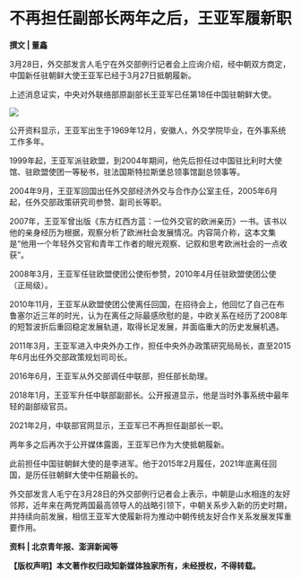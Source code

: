 # 不再担任副部长两年之后，王亚军履新职

**撰文 | 董鑫**

3月28日，外交部发言人毛宁在外交部例行记者会上应询介绍，经中朝双方商定，中国新任驻朝鲜大使王亚军已经于3月27日抵朝履新。

上述消息证实，中央对外联络部原副部长王亚军已任第18任中国驻朝鲜大使。

![](https://inews.gtimg.com/news_bt/Ok9dT1WlJn6OReEvhopr6BZmKESD3TrbogvK2coltgTWUAA/1000)

公开资料显示，王亚军出生于1969年12月，安徽人，外交学院毕业，在外事系统工作多年。

1999年起，王亚军派驻欧盟，到2004年期间，他先后担任过中国驻比利时大使馆、驻欧盟使团一等秘书，驻法国斯特拉斯堡总领事馆副总领事等。

2004年9月，王亚军回国出任外交部经济外交与合作办公室主任，2005年6月起，任外交部政策研究司参赞、副司长等职。

2007年，王亚军曾出版《东方红西方蓝：一位外交官的欧洲亲历》一书。该书以他的亲身经历为根据，观察分析了欧洲社会发展情况。内容简介称，这本文集是“他用一个年轻外交官和青年工作者的眼光观察、记叙和思考欧洲社会的一点收获”。

2008年3月，王亚军任驻欧盟使团公使衔参赞，2010年4月任驻欧盟使团公使（正局级）。

2010年11月，王亚军从欧盟使团公使离任回国，在招待会上，他回忆了自己在布鲁塞尔近三年的时光，认为在离任之际最感欣慰的是，中欧关系在经历了2008年的短暂波折后重回稳定发展轨道，取得长足发展，并面临重大的历史发展机遇。

2011年3月，王亚军进入中央外办工作，担任中央外办政策研究局局长，直至2015年6月出任外交部政策规划司司长。

2016年6月，王亚军从外交部调任中联部，担任部长助理。

2018年1月，王亚军升任中联部副部长。公开报道显示，他是当时外事系统中最年轻的副部级官员。

2021年2月，中联部官网显示，王亚军已不再担任副部长一职。

两年多之后再次于公开媒体露面，王亚军已作为大使抵朝履新。

此前担任中国驻朝鲜大使的是李进军。他于2015年2月履任，2021年底离任回国，是历任驻朝鲜大使中任期最长的。

外交部发言人毛宁在3月28日的外交部例行记者会上表示，中朝是山水相连的友好邻邦，近年来在两党两国最高领导人的战略引领下，中朝关系步入新的历史时期，并持续向前发展，相信王亚军大使履新将为推动中朝传统友好合作关系发展发挥重要作用。

**资料 | 北京青年报、澎湃新闻等**

**【版权声明】本文著作权归政知新媒体独家所有，未经授权，不得转载。**

